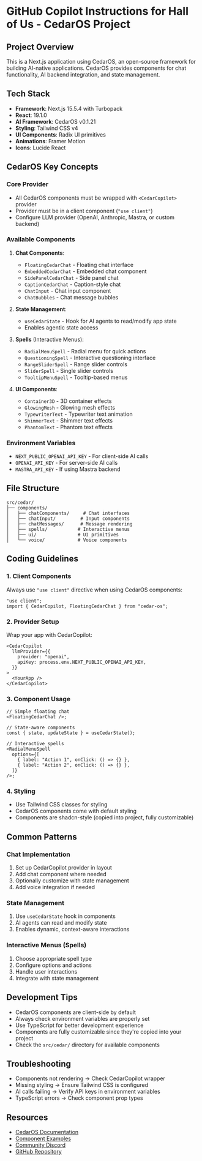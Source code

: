 # GitHub Copilot Instructions for Hall of Us - CedarOS Project

## Project Overview

This is a Next.js application using CedarOS, an open-source framework for building AI-native applications. CedarOS provides components for chat functionality, AI backend integration, and state management.

## Tech Stack

- **Framework**: Next.js 15.5.4 with Turbopack
- **React**: 19.1.0
- **AI Framework**: CedarOS v0.1.21
- **Styling**: Tailwind CSS v4
- **UI Components**: Radix UI primitives
- **Animations**: Framer Motion
- **Icons**: Lucide React

## CedarOS Key Concepts

### Core Provider

- All CedarOS components must be wrapped with `<CedarCopilot>` provider
- Provider must be in a client component (`"use client"`)
- Configure LLM provider (OpenAI, Anthropic, Mastra, or custom backend)

### Available Components

1. **Chat Components**:

   - `FloatingCedarChat` - Floating chat interface
   - `EmbeddedCedarChat` - Embedded chat component
   - `SidePanelCedarChat` - Side panel chat
   - `CaptionCedarChat` - Caption-style chat
   - `ChatInput` - Chat input component
   - `ChatBubbles` - Chat message bubbles

2. **State Management**:

   - `useCedarState` - Hook for AI agents to read/modify app state
   - Enables agentic state access

3. **Spells** (Interactive Menus):

   - `RadialMenuSpell` - Radial menu for quick actions
   - `QuestioningSpell` - Interactive questioning interface
   - `RangeSliderSpell` - Range slider controls
   - `SliderSpell` - Single slider controls
   - `TooltipMenuSpell` - Tooltip-based menus

4. **UI Components**:
   - `Container3D` - 3D container effects
   - `GlowingMesh` - Glowing mesh effects
   - `TypewriterText` - Typewriter text animation
   - `ShimmerText` - Shimmer text effects
   - `PhantomText` - Phantom text effects

### Environment Variables

- `NEXT_PUBLIC_OPENAI_API_KEY` - For client-side AI calls
- `OPENAI_API_KEY` - For server-side AI calls
- `MASTRA_API_KEY` - If using Mastra backend

## File Structure

```
src/cedar/
├── components/
│   ├── chatComponents/     # Chat interfaces
│   ├── chatInput/         # Input components
│   ├── chatMessages/      # Message rendering
│   ├── spells/           # Interactive menus
│   ├── ui/               # UI primitives
│   └── voice/            # Voice components
```

## Coding Guidelines

### 1. Client Components

Always use `"use client"` directive when using CedarOS components:

```tsx
"use client";
import { CedarCopilot, FloatingCedarChat } from "cedar-os";
```

### 2. Provider Setup

Wrap your app with CedarCopilot:

```tsx
<CedarCopilot
  llmProvider={{
    provider: "openai",
    apiKey: process.env.NEXT_PUBLIC_OPENAI_API_KEY,
  }}
>
  <YourApp />
</CedarCopilot>
```

### 3. Component Usage

```tsx
// Simple floating chat
<FloatingCedarChat />;

// State-aware components
const { state, updateState } = useCedarState();

// Interactive spells
<RadialMenuSpell
  options={[
    { label: "Action 1", onClick: () => {} },
    { label: "Action 2", onClick: () => {} },
  ]}
/>;
```

### 4. Styling

- Use Tailwind CSS classes for styling
- CedarOS components come with default styling
- Components are shadcn-style (copied into project, fully customizable)

## Common Patterns

### Chat Implementation

1. Set up CedarCopilot provider in layout
2. Add chat component where needed
3. Optionally customize with state management
4. Add voice integration if needed

### State Management

1. Use `useCedarState` hook in components
2. AI agents can read and modify state
3. Enables dynamic, context-aware interactions

### Interactive Menus (Spells)

1. Choose appropriate spell type
2. Configure options and actions
3. Handle user interactions
4. Integrate with state management

## Development Tips

- CedarOS components are client-side by default
- Always check environment variables are properly set
- Use TypeScript for better development experience
- Components are fully customizable since they're copied into your project
- Check the `src/cedar/` directory for available components

## Troubleshooting

- Components not rendering → Check CedarCopilot wrapper
- Missing styling → Ensure Tailwind CSS is configured
- AI calls failing → Verify API keys in environment variables
- TypeScript errors → Check component prop types

## Resources

- [CedarOS Documentation](https://docs.cedarcopilot.com/)
- [Component Examples](https://docs.cedarcopilot.com/examples)
- [Community Discord](https://discord.gg/4AWawRjNdZ)
- [GitHub Repository](https://github.com/CedarCopilot/cedar-OS)
